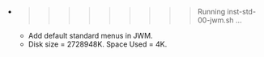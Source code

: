 * >>>>>>>>> Running inst-std-00-jwm.sh ...
  * Add default standard menus in JWM.
  * Disk size = 2728948K. Space Used = 4K.
